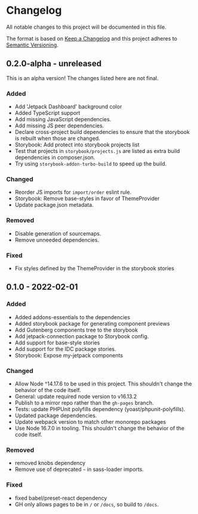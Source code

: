 # Changelog

All notable changes to this project will be documented in this file.

The format is based on [Keep a Changelog](https://keepachangelog.com/en/1.0.0/)
and this project adheres to [Semantic Versioning](https://semver.org/spec/v2.0.0.html).

## 0.2.0-alpha - unreleased

This is an alpha version! The changes listed here are not final.

### Added
- Add 'Jetpack Dashboard' background color
- Added TypeScript support
- Add missing JavaScript dependencies.
- Add missing JS peer dependencies.
- Declare cross-project build dependencies to ensure that the storybook is rebuilt when those are changed.
- Storybook: Add protect into storybook projects list
- Test that projects in `storybook/projects.js` are listed as extra build dependencies in composer.json.
- Try using `storybook-addon-turbo-build` to speed up the build.

### Changed
- Reorder JS imports for `import/order` eslint rule.
- Storybook: Remove base-styles in favor of ThemeProvider
- Update package.json metadata.

### Removed
- Disable generation of sourcemaps.
- Remove unneeded dependencies.

### Fixed
- Fix styles defined by the ThemeProvider in the storybook stories

## 0.1.0 - 2022-02-01
### Added
- Added addons-essentials to the dependencies
- Added storybook package for generating component previews
- Add Gutenberg components tree to the storybook
- Add jetpack-connection package to Storybook config.
- Add support for base-style stories
- Add support for the IDC package stories.
- Storybook: Expose my-jetpack components

### Changed
- Allow Node ^14.17.6 to be used in this project. This shouldn't change the behavior of the code itself.
- General: update required node version to v16.13.2
- Publish to a mirror repo rather than the `gh-pages` branch.
- Tests: update PHPUnit polyfills dependency (yoast/phpunit-polyfills).
- Updated package dependencies.
- Update webpack version to match other monorepo packages
- Use Node 16.7.0 in tooling. This shouldn't change the behavior of the code itself.

### Removed
- removed knobs dependency
- Remove use of deprecated `~` in sass-loader imports.

### Fixed
- fixed babel/preset-react dependency
- GH only allows pages to be in `/` or `/docs`, so build to `/docs`.
